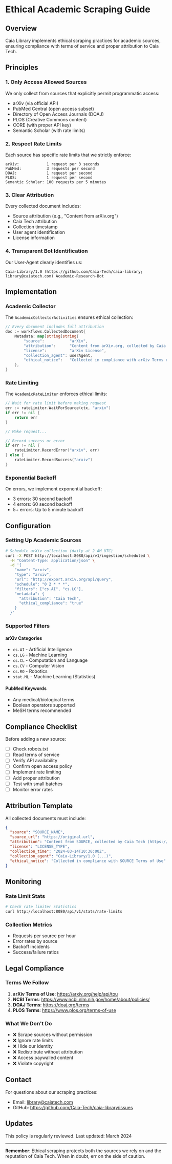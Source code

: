 # Ethical Academic Scraping Guide

## Overview

Caia Library implements ethical scraping practices for academic sources, ensuring compliance with terms of service and proper attribution to Caia Tech.

## Principles

### 1. **Only Access Allowed Sources**
We only collect from sources that explicitly permit programmatic access:
- arXiv (via official API)
- PubMed Central (open access subset)
- Directory of Open Access Journals (DOAJ)
- PLOS (Creative Commons content)
- CORE (with proper API key)
- Semantic Scholar (with rate limits)

### 2. **Respect Rate Limits**
Each source has specific rate limits that we strictly enforce:
```
arXiv:            1 request per 3 seconds
PubMed:           3 requests per second
DOAJ:             1 request per second
PLOS:             1 request per second
Semantic Scholar: 100 requests per 5 minutes
```

### 3. **Clear Attribution**
Every collected document includes:
- Source attribution (e.g., "Content from arXiv.org")
- Caia Tech attribution
- Collection timestamp
- User agent identification
- License information

### 4. **Transparent Bot Identification**
Our User-Agent clearly identifies us:
```
Caia-Library/1.0 (https://github.com/Caia-Tech/caia-library; library@caiatech.com) Academic-Research-Bot
```

## Implementation

### Academic Collector

The `AcademicCollectorActivities` ensures ethical collection:

```go
// Every document includes full attribution
doc := workflows.CollectedDocument{
    Metadata: map[string]string{
        "source":           "arXiv",
        "attribution":      "Content from arXiv.org, collected by Caia Tech",
        "license":          "arXiv License",
        "collection_agent": userAgent,
        "ethical_notice":   "Collected in compliance with arXiv Terms of Use",
    },
}
```

### Rate Limiting

The `AcademicRateLimiter` enforces ethical limits:

```go
// Wait for rate limit before making request
err := rateLimiter.WaitForSource(ctx, "arxiv")
if err != nil {
    return err
}

// Make request...

// Record success or error
if err != nil {
    rateLimiter.RecordError("arxiv", err)
} else {
    rateLimiter.RecordSuccess("arxiv")
}
```

### Exponential Backoff

On errors, we implement exponential backoff:
- 3 errors: 30 second backoff
- 4 errors: 60 second backoff
- 5+ errors: Up to 5 minute backoff

## Configuration

### Setting Up Academic Sources

```bash
# Schedule arXiv collection (daily at 2 AM UTC)
curl -X POST http://localhost:8080/api/v1/ingestion/scheduled \
  -H "Content-Type: application/json" \
  -d '{
    "name": "arxiv",
    "type": "arxiv",
    "url": "http://export.arxiv.org/api/query",
    "schedule": "0 2 * * *",
    "filters": ["cs.AI", "cs.LG"],
    "metadata": {
      "attribution": "Caia Tech",
      "ethical_compliance": "true"
    }
  }'
```

### Supported Filters

#### arXiv Categories
- `cs.AI` - Artificial Intelligence
- `cs.LG` - Machine Learning
- `cs.CL` - Computation and Language
- `cs.CV` - Computer Vision
- `cs.RO` - Robotics
- `stat.ML` - Machine Learning (Statistics)

#### PubMed Keywords
- Any medical/biological terms
- Boolean operators supported
- MeSH terms recommended

## Compliance Checklist

Before adding a new source:

- [ ] Check robots.txt
- [ ] Read terms of service
- [ ] Verify API availability
- [ ] Confirm open access policy
- [ ] Implement rate limiting
- [ ] Add proper attribution
- [ ] Test with small batches
- [ ] Monitor error rates

## Attribution Template

All collected documents must include:

```json
{
  "source": "SOURCE_NAME",
  "source_url": "https://original.url",
  "attribution": "Content from SOURCE, collected by Caia Tech (https://caiatech.com)",
  "license": "LICENSE_TYPE",
  "collection_time": "2024-03-14T10:30:00Z",
  "collection_agent": "Caia-Library/1.0 (...)",
  "ethical_notice": "Collected in compliance with SOURCE Terms of Use"
}
```

## Monitoring

### Rate Limit Stats

```bash
# Check rate limiter statistics
curl http://localhost:8080/api/v1/stats/rate-limits
```

### Collection Metrics

- Requests per source per hour
- Error rates by source
- Backoff incidents
- Success/failure ratios

## Legal Compliance

### Terms We Follow

1. **arXiv Terms of Use**: https://arxiv.org/help/api/tou
2. **NCBI Terms**: https://www.ncbi.nlm.nih.gov/home/about/policies/
3. **DOAJ Terms**: https://doaj.org/terms
4. **PLOS Terms**: https://www.plos.org/terms-of-use

### What We Don't Do

- ❌ Scrape sources without permission
- ❌ Ignore rate limits
- ❌ Hide our identity
- ❌ Redistribute without attribution
- ❌ Access paywalled content
- ❌ Violate copyright

## Contact

For questions about our scraping practices:
- Email: library@caiatech.com
- GitHub: https://github.com/Caia-Tech/caia-library/issues

## Updates

This policy is regularly reviewed. Last updated: March 2024

---

**Remember**: Ethical scraping protects both the sources we rely on and the reputation of Caia Tech. When in doubt, err on the side of caution.